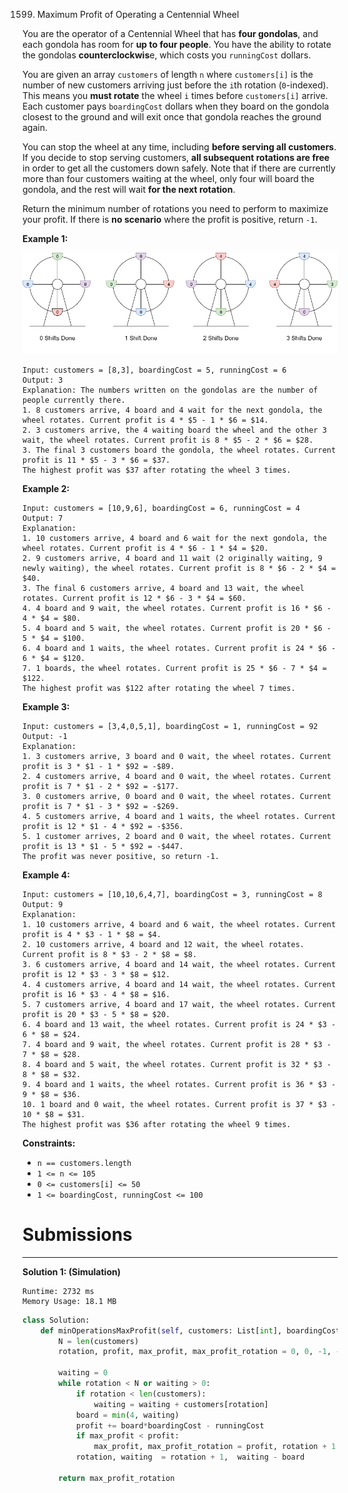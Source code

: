 1599. Maximum Profit of Operating a Centennial Wheel

You are the operator of a Centennial Wheel that has **four gondolas**, and each gondola has room for **up to four people**. You have the ability to rotate the gondolas **counterclockwis**e, which costs you `runningCost` dollars.

You are given an array `customers` of length `n` where `customers[i]` is the number of new customers arriving just before the `i`th rotation (`0`-indexed). This means you **must rotate** the wheel `i` times before `customers[i]` arrive. Each customer pays `boardingCost` dollars when they board on the gondola closest to the ground and will exit once that gondola reaches the ground again.

You can stop the wheel at any time, including **before serving all customers**. If you decide to stop serving customers, **all subsequent rotations are free** in order to get all the customers down safely. Note that if there are currently more than four customers waiting at the wheel, only four will board the gondola, and the rest will wait **for the next rotation**.

Return the minimum number of rotations you need to perform to maximize your profit. If there is **no scenario** where the profit is positive, return `-1`.

 

**Example 1:**

![1599_wheeldiagram12.png](img/1599_wheeldiagram12.png)
```
Input: customers = [8,3], boardingCost = 5, runningCost = 6
Output: 3
Explanation: The numbers written on the gondolas are the number of people currently there.
1. 8 customers arrive, 4 board and 4 wait for the next gondola, the wheel rotates. Current profit is 4 * $5 - 1 * $6 = $14.
2. 3 customers arrive, the 4 waiting board the wheel and the other 3 wait, the wheel rotates. Current profit is 8 * $5 - 2 * $6 = $28.
3. The final 3 customers board the gondola, the wheel rotates. Current profit is 11 * $5 - 3 * $6 = $37.
The highest profit was $37 after rotating the wheel 3 times.
```

**Example 2:**

```
Input: customers = [10,9,6], boardingCost = 6, runningCost = 4
Output: 7
Explanation:
1. 10 customers arrive, 4 board and 6 wait for the next gondola, the wheel rotates. Current profit is 4 * $6 - 1 * $4 = $20.
2. 9 customers arrive, 4 board and 11 wait (2 originally waiting, 9 newly waiting), the wheel rotates. Current profit is 8 * $6 - 2 * $4 = $40.
3. The final 6 customers arrive, 4 board and 13 wait, the wheel rotates. Current profit is 12 * $6 - 3 * $4 = $60.
4. 4 board and 9 wait, the wheel rotates. Current profit is 16 * $6 - 4 * $4 = $80.
5. 4 board and 5 wait, the wheel rotates. Current profit is 20 * $6 - 5 * $4 = $100.
6. 4 board and 1 waits, the wheel rotates. Current profit is 24 * $6 - 6 * $4 = $120.
7. 1 boards, the wheel rotates. Current profit is 25 * $6 - 7 * $4 = $122.
The highest profit was $122 after rotating the wheel 7 times.
```

**Example 3:**

```
Input: customers = [3,4,0,5,1], boardingCost = 1, runningCost = 92
Output: -1
Explanation:
1. 3 customers arrive, 3 board and 0 wait, the wheel rotates. Current profit is 3 * $1 - 1 * $92 = -$89.
2. 4 customers arrive, 4 board and 0 wait, the wheel rotates. Current profit is 7 * $1 - 2 * $92 = -$177.
3. 0 customers arrive, 0 board and 0 wait, the wheel rotates. Current profit is 7 * $1 - 3 * $92 = -$269.
4. 5 customers arrive, 4 board and 1 waits, the wheel rotates. Current profit is 12 * $1 - 4 * $92 = -$356.
5. 1 customer arrives, 2 board and 0 wait, the wheel rotates. Current profit is 13 * $1 - 5 * $92 = -$447.
The profit was never positive, so return -1.
```

**Example 4:**

```
Input: customers = [10,10,6,4,7], boardingCost = 3, runningCost = 8
Output: 9
Explanation:
1. 10 customers arrive, 4 board and 6 wait, the wheel rotates. Current profit is 4 * $3 - 1 * $8 = $4.
2. 10 customers arrive, 4 board and 12 wait, the wheel rotates. Current profit is 8 * $3 - 2 * $8 = $8.
3. 6 customers arrive, 4 board and 14 wait, the wheel rotates. Current profit is 12 * $3 - 3 * $8 = $12.
4. 4 customers arrive, 4 board and 14 wait, the wheel rotates. Current profit is 16 * $3 - 4 * $8 = $16.
5. 7 customers arrive, 4 board and 17 wait, the wheel rotates. Current profit is 20 * $3 - 5 * $8 = $20.
6. 4 board and 13 wait, the wheel rotates. Current profit is 24 * $3 - 6 * $8 = $24.
7. 4 board and 9 wait, the wheel rotates. Current profit is 28 * $3 - 7 * $8 = $28.
8. 4 board and 5 wait, the wheel rotates. Current profit is 32 * $3 - 8 * $8 = $32.
9. 4 board and 1 waits, the wheel rotates. Current profit is 36 * $3 - 9 * $8 = $36.
10. 1 board and 0 wait, the wheel rotates. Current profit is 37 * $3 - 10 * $8 = $31.
The highest profit was $36 after rotating the wheel 9 times.
```

**Constraints:**

* `n == customers.length`
* `1 <= n <= 105`
* `0 <= customers[i] <= 50`
* `1 <= boardingCost, runningCost <= 100`

# Submissions
---
**Solution 1: (Simulation)**
```
Runtime: 2732 ms
Memory Usage: 18.1 MB
```
```python
class Solution:
    def minOperationsMaxProfit(self, customers: List[int], boardingCost: int, runningCost: int) -> int:
        N = len(customers)
        rotation, profit, max_profit, max_profit_rotation = 0, 0, -1, -1 
        
        waiting = 0
        while rotation < N or waiting > 0:
            if rotation < len(customers):  
                waiting = waiting + customers[rotation]
            board = min(4, waiting)
            profit += board*boardingCost - runningCost
            if max_profit < profit:
                max_profit, max_profit_rotation = profit, rotation + 1
            rotation, waiting  = rotation + 1,  waiting - board

        return max_profit_rotation
```